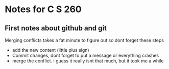 # Notes for C S 260

## First notes about github and git
Merging conflicts takes a fat minute to figure out so dont forget these steps
- add the new content (little plus sign)
- Commit changes, dont forget to put a message or everything crashes
- merge the conflict. i guess it really isnt that much, but it took me a while
